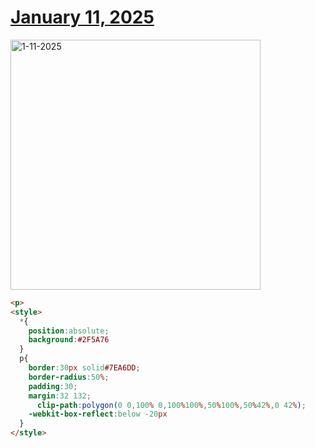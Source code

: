 # [January 11, 2025](https://cssbattle.dev/play/mpFTxV4JWOWt011Jova8)

<img src="https://firebasestorage.googleapis.com/v0/b/cssbattleapp.appspot.com/o/user%2Fe6YbeBahWNPT7VpE2rE2p85byxa2%2Ftargets%2Ftarget_g8XM54c@2x.png?alt=media" width="400" alt="1-11-2025" />

```html
<p>
<style>
  *{
    position:absolute;
    background:#2F5A76
  }
  p{
    border:30px solid#7EA6DD;
    border-radius:50%;
    padding:30;
    margin:32 132;
      clip-path:polygon(0 0,100% 0,100%100%,50%100%,50%42%,0 42%);
    -webkit-box-reflect:below -20px
  }
</style>
```
